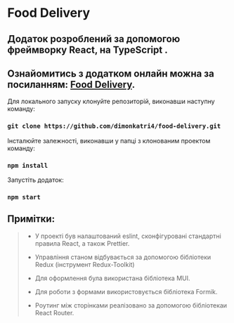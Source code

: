 # Food Delivery
## Додаток розроблений за допомогою фреймворку React, на TypeScript .

## Ознайомитись з додатком онлайн можна за посиланням: [Food Delivery](https://famous-kheer-130fea.netlify.app/).

Для локального запуску клонуйте репозиторій, виконавши наступну команду:

### `git clone https://github.com/dimonkatri4/food-delivery.git`

Інсталюйте залежності, виконавши у папці з клонованим проектом команду:

### `npm install`

Запустіть додаток:

### `npm start`

## Примітки:

> - У проекті був налаштований eslint, сконфігуровані стандартні правила React, а також Prettier.
>
> - Управління станом відбувається за допомогою бібліотеки Redux (інструмент Redux-Toolkit)
>
> - Для оформлення була використана бібліотека MUI.
>
> - Для роботи з формами використовується бібліотека Formik.
>
> - Роутинг між сторінками реалізовано за допомогою бібліотекаи React Router.
